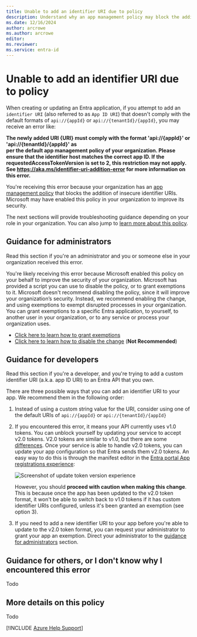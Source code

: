 ```yaml
---
title: Unable to add an identifier URI due to policy
description: Understand why an app management policy may block the addition of an identifier URI
ms.date: 12/16/2024
author: arcrowe
ms.author: arcrowe
editor: 
ms.reviewer: 
ms.service: entra-id
---
```


# Unable to add an identifier URI due to policy

When creating or updating an Entra application, if you attempt to add an `identifier URI` (also referred to as `App ID URI`) that doesn't comply with the default formats of `api://{appId}` or `api://{tenantId}/{appId}`, you may receive an error like:

**The newly added URI {URI} must comply with the format 'api://{appId}' or 'api://{tenantId}/{appId}' as per the default app management policy of your organization.  Please ensure that the identifier host matches the correct app ID. If the requestedAccessTokenVersion is set to 2, this restriction may not apply.  See https://aka.ms/identifier-uri-addition-error for more information on this error.**

You're receiving this error because your organization has an [app management policy](https://learn.microsoft.com/en-us/graph/api/resources/applicationauthenticationmethodpolicy?view=graph-rest-1.0) that blocks the addition of insecure identifier URIs.  Microsoft may have enabled this policy in your organization to improve its security.  

The next sections will provide troubleshooting guidance depending on your role in your organization.  You can also jump to [learn more about this policy](#more-details-on-this-policy).

## Guidance for administrators

Read this section if you're an administrator and you or someone else in your organization received this error.

You're likely receiving this error because Microsoft enabled this policy on your behalf to improve the security of your organization.  Microsoft has provided a script you can use to disable the policy, or to grant exemptions to it.  Microsoft doesn't recommend disabling the policy, since it will improve your organization’s security.  Instead, we recommend enabling the change, and using exemptions to exempt disrupted processes in your organization.  You can grant exemptions to a specific Entra application, to yourself, to another user in your organization, or to any service or process your organization uses.

- [Click here to learn how to grant exemptions](https://aka.ms/identifier-uri-protection-grant-exemptions)
- [Click here to learn how to disable the change](https://aka.ms/disable-identifier-uri-protection) (**Not Recommended**)

## Guidance for developers

Read this section if you're a developer, and you're trying to add a custom identifier URI (a.k.a. app ID URI) to an Entra API that you own.

There are three possible ways that you can add an identifier URI to your app. We recommend them in the following order:

1.  Instead of using a custom string value for the URI, consider using one of the default URIs of `api://{appId}` or `api://{tenantId}/{appId}`

1. If you encountered this error, it means your API currently uses v1.0 tokens. You can unblock yourself by updating your service to accept v2.0 tokens. V2.0 tokens are similar to v1.0, but there are some [differences](https://learn.microsoft.com/en-us/entra/identity-platform/access-token-claims-reference).  Once your service is able to handle v2.0 tokens, you can update your app configuration so that Entra sends them v2.0 tokens.  An easy way to do this is through the manifest editor in the [Entra portal App registrations experience](https://aka.ms/ra/prod):

    ![Screenshot of update token version experience](media/update-access-token-version.png)

    However, you should **proceed with caution when making this change**. This is because once the app has been updated to the v2.0 token format, it won't be able to switch back to v1.0 tokens if it has custom identifier URIs configured, unless it's been granted an exemption (see option 3).

1. If you need to add a new identifier URI to your app before you're able to update to the v2.0 token format, you can request your administrator to grant your app an exemption.  Direct your administrator to the [guidance for administrators](#guidance-for-administrators) section.

## Guidance for others, or I don't know why I encountered this error

Todo

## More details on this policy

Todo

[!INCLUDE [Azure Help Support](../../../includes/azure-help-support.md)]